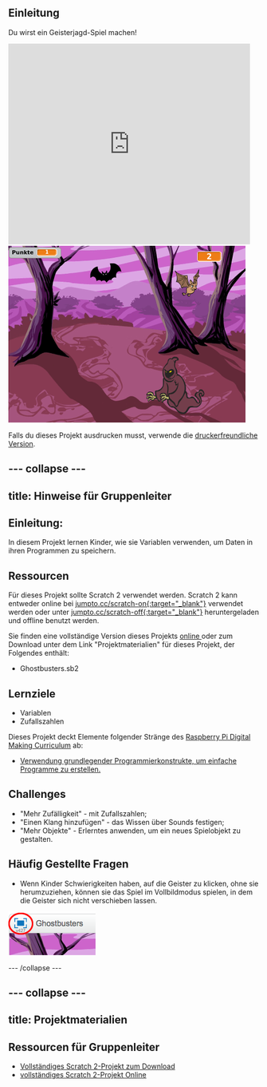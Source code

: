 ## Einleitung

Du wirst ein Geisterjagd-Spiel machen!

<div class="scratch-preview">
  <iframe allowtransparency="true" width="485" height="402" src="https://scratch.mit.edu/projects/embed/60787262/?autostart=false" frameborder="0"></iframe>
  <img src="images/ghost-final.png">
</div>

Falls du dieses Projekt ausdrucken musst, verwende die [druckerfreundliche Version](https://projects.raspberrypi.org/en/projects/ghostbusters/print).

## \--- collapse \---

## title: Hinweise für Gruppenleiter

## Einleitung:

In diesem Projekt lernen Kinder, wie sie Variablen verwenden, um Daten in ihren Programmen zu speichern.

## Ressourcen

Für dieses Projekt sollte Scratch 2 verwendet werden. Scratch 2 kann entweder online bei [jumpto.cc/scratch-on{:target="_blank"}](http://jumpto.cc/scratch-on) verwendet werden oder unter [ jumpto.cc/scratch-off{:target="_blank"}](http://jumpto.cc/scratch-off) heruntergeladen und offline benutzt werden.

Sie finden eine vollständige Version dieses Projekts [ online ](http://scratch.mit.edu/projects/60787262/#editor) oder zum Download unter dem Link "Projektmaterialien" für dieses Projekt, der Folgendes enthält:

* Ghostbusters.sb2

## Lernziele

* Variablen
* Zufallszahlen

Dieses Projekt deckt Elemente folgender Stränge des [Raspberry Pi Digital Making Curriculum](http://rpf.io/curriculum) ab:

* [Verwendung grundlegender Programmierkonstrukte, um einfache Programme zu erstellen.](https://www.raspberrypi.org/curriculum/programming/creator)

## Challenges

* "Mehr Zufälligkeit" - mit Zufallszahlen;
* "Einen Klang hinzufügen" - das Wissen über Sounds festigen;
* "Mehr Objekte" - Erlerntes anwenden, um ein neues Spielobjekt zu gestalten.

## Häufig Gestellte Fragen

* Wenn Kinder Schwierigkeiten haben, auf die Geister zu klicken, ohne sie herumzuziehen, können sie das Spiel im Vollbildmodus spielen, in dem die Geister sich nicht verschieben lassen.

![screenshot](images/ghost-fullscreen.png)

\--- /collapse \---

## \--- collapse \---

## title: Projektmaterialien

## Ressourcen für Gruppenleiter

* [Vollständiges Scratch 2-Projekt zum Download](resources/Ghostbusters.sb2)
* [vollständiges Scratch 2-Projekt Online](http://scratch.mit.edu/projects/60787262/#editor)